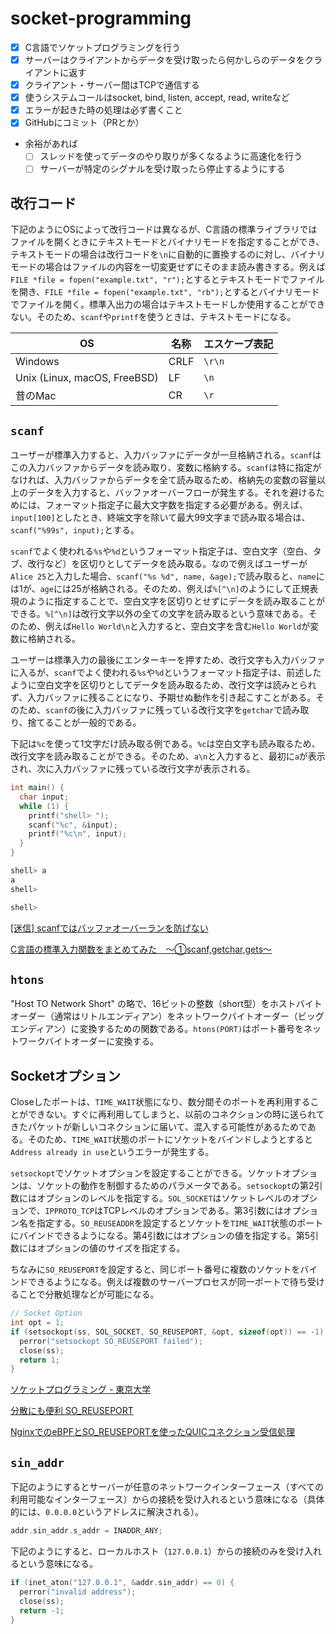 # socket-programming

- [x] C言語でソケットプログラミングを行う
- [x] サーバーはクライアントからデータを受け取ったら何かしらのデータをクライアントに返す
- [x] クライアント・サーバー間はTCPで通信する
- [x] 使うシステムコールはsocket, bind, listen, accept, read, writeなど
- [x] エラーが起きた時の処理は必ず書くこと
- [x] GitHubにコミット（PRとか）
- 余裕があれば
  - [ ] スレッドを使ってデータのやり取りが多くなるように高速化を行う
  - [ ] サーバーが特定のシグナルを受け取ったら停止するようにする

## 改行コード

下記のようにOSによって改行コードは異なるが、C言語の標準ライブラリではファイルを開くときにテキストモードとバイナリモードを指定することができ、テキストモードの場合は改行コードを`\n`に自動的に置換するのに対し、バイナリモードの場合はファイルの内容を一切変更せずにそのまま読み書きする。例えば`FILE *file = fopen("example.txt", "r");`とするとテキストモードでファイルを開き、`FILE *file = fopen("example.txt", "rb");`とするとバイナリモードでファイルを開く。標準入出力の場合はテキストモードしか使用することができない。そのため、`scanf`や`printf`を使うときは、テキストモードになる。

| OS | 名称 | エスケープ表記 |
| --- | --- | --- |
| Windows | CRLF | `\r\n` |
| Unix (Linux, macOS, FreeBSD) | LF | `\n` |
| 昔のMac | CR | `\r` |

## `scanf`

ユーザーが標準入力すると、入力バッファにデータが一旦格納される。`scanf`はこの入力バッファからデータを読み取り、変数に格納する。`scanf`は特に指定がなければ、入力バッファからデータを全て読み取るため、格納先の変数の容量以上のデータを入力すると、バッファオーバーフローが発生する。それを避けるためには、フォーマット指定子に最大文字数を指定する必要がある。例えば、`input[100]`としたとき、終端文字を除いて最大99文字まで読み取る場合は、`scanf("%99s", input);`とする。

`scanf`でよく使われる`%s`や`%d`というフォーマット指定子は、空白文字（空白、タブ、改行など）を区切りとしてデータを読み取る。なので例えばユーザーが`Alice 25`と入力した場合、`scanf("%s %d", name, &age);`で読み取ると、`name`には1が、`age`には25が格納される。そのため、例えば`%[^\n]`のようにして正規表現のように指定することで、空白文字を区切りとせずにデータを読み取ることができる。`%[^\n]`は改行文字以外の全ての文字を読み取るという意味である。そのため、例えば`Hello World\n`と入力すると、空白文字を含む`Hello World`が変数に格納される。

ユーザーは標準入力の最後にエンターキーを押すため、改行文字も入力バッファに入るが、`scanf`でよく使われる`%s`や`%d`というフォーマット指定子は、前述したように空白文字を区切りとしてデータを読み取るため、改行文字は読みとられず、入力バッファに残ることになり、予期せぬ動作を引き起こすことがある。そのため、`scanf`の後に入力バッファに残っている改行文字を`getchar`で読み取り、捨てることが一般的である。

下記は`%c`を使って1文字だけ読み取る例である。`%c`は空白文字も読み取るため、改行文字を読み取ることができる。そのため、`a\n`と入力すると、最初に`a`が表示され、次に入力バッファに残っている改行文字が表示される。

```c
int main() {
  char input;
  while (1) {
    printf("shell> ");
    scanf("%c", &input);
    printf("%c\n", input);
  }
}
```

```sh
shell> a
a
shell> 

shell> 
```

[[迷信] scanfではバッファオーバーランを防げない](https://www.kijineko.co.jp/迷信-scanfではバッファオーバーランを防げない/)

[C言語の標準入力関数をまとめてみた　～①scanf,getchar,gets～](https://ameblo.jp/koshi-8-ginchaku/entry-12252499746.html)

## `htons`

"Host TO Network Short" の略で、16ビットの整数（short型）をホストバイトオーダー（通常はリトルエンディアン）をネットワークバイトオーダー（ビッグエンディアン）に変換するための関数である。`htons(PORT)`はポート番号をネットワークバイトオーダーに変換する。

## Socketオプション

Closeしたポートは、`TIME_WAIT`状態になり、数分間そのポートを再利用することができない。すぐに再利用してしまうと、以前のコネクションの時に送られてきたパケットが新しいコネクションに届いて、混入する可能性があるためである。そのため、`TIME_WAIT`状態のポートにソケットをバインドしようとすると`Address already in use`というエラーが発生する。

`setsockopt`でソケットオプションを設定することができる。ソケットオプションは、ソケットの動作を制御するためのパラメータである。`setsockopt`の第2引数にはオプションのレベルを指定する。`SOL_SOCKET`はソケットレベルのオプションで、`IPPROTO_TCP`はTCPレベルのオプションである。第3引数にはオプション名を指定する。`SO_REUSEADDR`を設定するとソケットを`TIME_WAIT`状態のポートにバインドできるようになる。第4引数にはオプションの値を指定する。第5引数にはオプションの値のサイズを指定する。

ちなみに`SO_REUSEPORT`を設定すると、同じポート番号に複数のソケットをバインドできるようになる。例えば複数のサーバープロセスが同一ポートで待ち受けることで分散処理などが可能になる。

```c
// Socket Option
int opt = 1;
if (setsockopt(ss, SOL_SOCKET, SO_REUSEPORT, &opt, sizeof(opt)) == -1) {
  perror("setsockopt SO_REUSEPORT failed");
  close(ss);
  return 1;
}
```

[ソケットプログラミング - 東京大学](https://i1i2i3.eidos.ic.i.u-tokyo.ac.jp/slides/socket.pdf)

[分散にも便利 SO_REUSEPORT](https://chienomi.org/articles/linux/202212-reuseport.htmls)

[NginxでのeBPFとSO_REUSEPORTを使ったQUICコネクション受信処理](https://medium.com/nttlabs/nginx-quic-ebpf-soreuseport-127c62112a8d)

## `sin_addr`

下記のようにするとサーバーが任意のネットワークインターフェース（すべての利用可能なインターフェース）からの接続を受け入れるという意味になる（具体的には、`0.0.0.0`というアドレスに解決される）。

```c
addr.sin_addr.s_addr = INADDR_ANY;
```

下記のようにすると、ローカルホスト（`127.0.0.1`）からの接続のみを受け入れるという意味になる。

```c
if (inet_aton("127.0.0.1", &addr.sin_addr) == 0) {
  perror("invalid address");
  close(ss);
  return -1;
}
```
